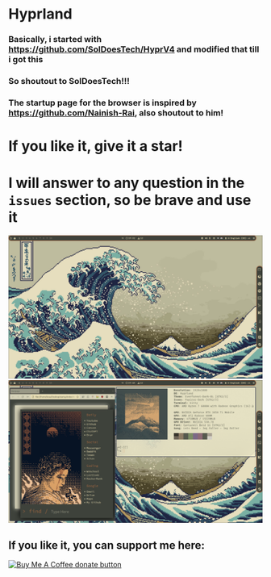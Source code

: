 # Hyprland

### Basically, i started with https://github.com/SolDoesTech/HyprV4 and modified that till i got this

### So shoutout to SolDoesTech!!!

### The startup page for the browser is inspired by https://github.com/Nainish-Rai, also shoutout to him!

# If you like it, give it a star!

# I will answer to any question in the `issues` section, so be brave and use it

![Desktop](screenshots/swappy-20240603_193236.png)
![Neofetch](screenshots/swappy-20240603_194049.png)

## If you like it, you can support me here:

<span class="badge-buymeacoffee">
<a href="https://ko-fi.com/ashenone1kenny" title="Donate to this project using Buy Me A Coffee"><img src="https://img.shields.io/badge/buy%20me%20a%20coffee-donate-yellow.svg" alt="Buy Me A Coffee donate button" /></a>
</span>
